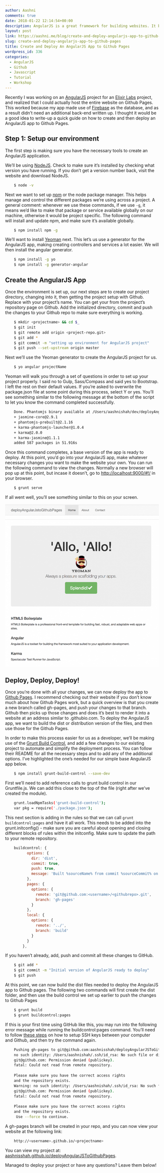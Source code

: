 ```yaml
---
author: Aashni
comments: true
date: 2018-01-22 12:14:54+00:00
description: AngularJS is a great framework for building websites. It becomes even more powerful when you're able to deploy the entire site to github pages, therefore hosting the site for free!
layout: post
link: https://aashni.me/blog/create-and-deploy-angularjs-app-to-github-pages/
slug: create-and-deploy-angularjs-app-to-github-pages
title: Create and Deploy An AngularJS App to Github Pages
wordpress_id: 336
categories:
  - AngularJS
  - Github
  - Javascript
  - Tutorial
  - Workshop
---
```


Recently I was working on an [AngularJS](https://angularjs.org/) project for an [Elixir Labs](http://www.elixirlabs.org/) project, and realized that I could actually host the entire website on Github Pages. This worked because my app made use of [Firebase](https://firebase.google.com/) as the database, and as a result didn’t need an additional back-end written up. I thought it would be a good idea to write-up a quick guide on how to create and then deploy an AngularJS app to Github Pages.

## Step 1: Setup our environment

The first step is making sure you have the necessary tools to create an AngularJS application.

We’ll be using [NodeJS](https://nodejs.org/en/). Check to make sure it’s installed by checking what version you have running. If you don’t get a version number back, visit the website and download NodeJS.

```bash
    $ node -v
```

Next we want to set up [npm](https://www.npmjs.com/) or the node package manager. This helps manage and control the different packages we’re using across a project. A general comment: whenever we use these commands, if we use `-g`, it means we’d like to make that package or service available globally on our machine, otherwise it would be project specific. The following command will install and update npm, and make sure it’s available globally.

```bash
    $ npm install npm -g
```

We’ll want to install [Yeoman](http://yeoman.io/) next. This let’s us use a generator for the AngularJS app, making creating controllers and services a lot easier. We will then install the angular generator.

```bash
    $ npm install -g yo
    $ npm install -g generator-angular
```

## Create the AngularJS App

Once the environment is set up, our next steps are to create our project directory, changing into it, then getting the project setup with Github. Replace with your project’s name. You can get your from the project’s repository page on Github. Add the initialized directory, commit and push the changes to your Github repo to make sure everything is working.

```bash
    $ mkdir <projectname> && cd $_
    $ git init
    $ git remote add origin <project-repo.git>
    $ git add *
    $ git commit -m "setting up environment for AngularJS project"
    $ git push --set-upstream origin master
```

Next we’ll use the Yeoman generator to create the AngularJS project for us.

```bash
    $ yo angular projectName
```

Yeoman will walk you through a set of questions in order to set up your project properly. I said no to Gulp, Sass/Compass and said yes to Bootstrap. I left the rest on their default values. If you’re asked to overwrite the package.json file at some point during this process, select Y or yes. You’ll see something similar to the following message at the bottom of the script to let you know the command completed successfully.

```bash
    Done. Phantomjs binary available at /Users/aashnishah/dev/deployAngularJSToGithubPages/node_modules/phantomjs-prebuilt/lib/phantom/bin/phantomjs
    + jasmine-core@2.9.1
    + phantomjs-prebuilt@2.1.16
    + karma-phantomjs-launcher@1.0.4
    + karma@2.0.0
    + karma-jasmine@1.1.1
    added 587 packages in 51.916s
```

Once this command completes, a base version of the app is ready to deploy. At this point, you’d go into your AngularJS app, make whatever necessary changes you want to make the website your own. You can run the following command to view the changes. Normally a new browser will pop up at this point, but incase it doesn’t, go to [http://localhost:9000/#!/](http://localhost:9000/#!/) in your browser.

```bash
    $ grunt serve
```

If all went well, you’ll see something similar to this on your screen.

[![](./AngularJSAppLocalhost-973x1024.png)](./AngularJSAppLocalhost.png)

## Deploy, Deploy, Deploy!

Once you’re done with all your changes, we can now deploy the app to [Github Pages](https://pages.github.com/). I recommend checking out their website if you don’t know much about how Github Pages work, but a quick overview is that you create a new branch called gh-pages, and push your changes to that branch. Github then picks up those changes and does it’s best to render it into a website at an address similar to .githubio.com. To deploy the AngularJS app, we want to build the dist or distribution version of the files, and then use those for the Github Pages.

In order to make this process easier for us as a developer, we’ll be making use of the [Grunt Build Control](https://github.com/robwierzbowski/grunt-build-control), and add a few changes to our existing project to automate and simplify the deployment process. You can follow their README for all the necessary steps and to add any of the additional options. I’ve highlighted the one’s needed for our simple base AngularJS app below.

```bash
    $ npm install grunt-build-control --save-dev
```

First we’ll need to add reference calls to grunt build control in our Gruntfile.js. We can add this close to the top of the file (right after we’ve created the module).

```bash
    grunt.loadNpmTasks('grunt-build-control');
    var pkg = require('./package.json');
```

This next section is adding in the rules so that we can call `grunt buildcontrol:pages` and have it all work. This needs to be added into the grunt.initconfig() - make sure you are careful about opening and closing different blocks of rules within the initconfig. Make sure to update the path to your remote repository.

```javascript
    buildcontrol: {
          options: {
            dir: 'dist',
            commit: true,
            push: true,
            message: 'Built %sourceName% from commit %sourceCommit% on branch %sourceBranch%'
          },
          pages: {
            options: {
              remote: 'git@github.com:<username>/<githubrepo>.git',
              branch: 'gh-pages'
            }
          },
          local: {
            options: {
              remote: '../',
              branch: 'build'
            }
          }
        },
```

If you haven’t already, add, push and commit all these changes to GitHub.

```bash
    $ git add *
    $ git commit -m "Initial version of AngularJS ready to deploy"
    $ git push
```

At this point, we can now build the dist files needed to deploy the AngularJS app to Github pages. The following two commands will first create the dist folder, and then use the build control we set up earlier to push the changes to Github Pages

```bash
    $ grunt build
    $ grunt buildcontrol:pages
```

If this is your first time using GitHub like this, you may run into the following error message while running the buildcontrol:pages command. You’ll need to follow [these steps](https://help.github.com/articles/connecting-to-github-with-ssh/) on how to setup SSH keys between your computer and Github, and then try the command again.

```bash
    Pushing gh-pages to git@github.com:aashnisshah/deployAngularJSToGithubPages.git
    no such identity: /Users/aashnishah/.ssh/id_rsa: No such file or directory
    git@github.com: Permission denied (publickey).
    fatal: Could not read from remote repository.

    Please make sure you have the correct access rights
    and the repository exists.
    Warning: no such identity: /Users/aashnishah/.ssh/id_rsa: No such file or directory
    git@github.com: Permission denied (publickey).
    fatal: Could not read from remote repository.

    Please make sure you have the correct access rights
    and the repository exists.
     Use --force to continue.
```

A gh-pages branch will be created in your repo, and you can now view your website at the following link:

```bash
    http://<username>.github.io/<projectname>
```

You can view my project at: [aashnisshah.github.io/deployAngularJSToGithubPages](https://aashnisshah.github.io/deployAngularJSToGithubPages/).

Managed to deploy your project or have any questions? Leave them below!
